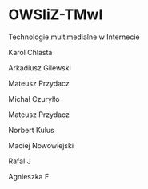 # OWSIiZ-TMwI
Technologie multimedialne w Internecie

Karol Chlasta

Arkadiusz Gilewski

Mateusz Przydacz

Michał Czuryłło

Mateusz Przydacz

Norbert Kulus

Maciej Nowowiejski

Rafal J

Agnieszka F 

